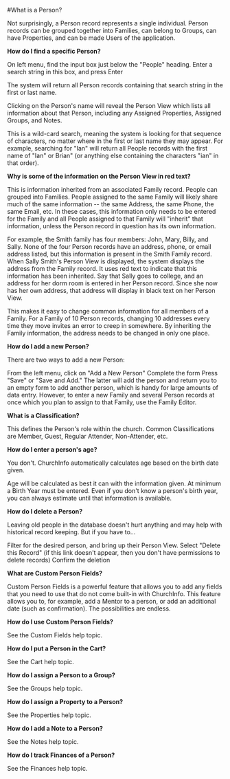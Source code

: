 #What is a Person?

Not surprisingly, a Person record represents a single individual. Person records can be grouped together into 
Families, can belong to Groups, can have Properties, and can be made Users of the application.

**How do I find a specific Person?**

On left menu, find the input box just below the "People" heading. Enter a search string in this box, and press Enter

The system will return all Person records containing that search string in the first or last name.

Clicking on the Person's name will reveal the Person View which lists all information about that Person, including any Assigned Properties, Assigned Groups, and Notes.

This is a wild-card search, meaning the system is looking for that sequence of characters, no matter where in the first or last name they may appear. For example, searching for "Ian" will return all People records with the first name of "Ian" or Brian" (or anything else containing the characters "ian" in that order).

**Why is some of the information on the Person View in red text?**

This is information inherited from an associated Family record. People can grouped into Families. People assigned to the same Family will likely share much of the same information -- the same Address, the same Phone, the same Email, etc. In these cases, this information only needs to be entered for the Family and all People assigned to that Family will "inherit" that information, unless the Person record in question has its own information.

For example, the Smith family has four members: John, Mary, Billy, and Sally. None of the four Person records have an address, phone, or email address listed, but this information is present in the Smith Family record. When Sally Smith's Person View is displayed, the system displays the address from the Family record. It uses red text to indicate that this information has been inherited. Say that Sally goes to college, and an address for her dorm room is entered in her Person record. Since she now has her own address, that address will display in black text on her Person View.

This makes it easy to change common information for all members of a Family. For a Family of 10 Person records, changing 10 addresses every time they move invites an error to creep in somewhere. By inheriting the Family information, the address needs to be changed in only one place.

**How do I add a new Person?**

There are two ways to add a new Person:

From the left menu, click on "Add a New Person" 
Complete the form Press "Save" or "Save and Add." The latter will add the person and return you to an empty form to add another person, which is handy for large amounts of data entry.
However, to enter a new Family and several Person records at once which you plan to assign to that Family, use the Family Editor.

**What is a Classification?**

This defines the Person's role within the church. Common Classifications are Member, Guest, Regular Attender, Non-Attender, etc.

**How do I enter a person's age?**

You don't. ChurchInfo automatically calculates age based on the birth date given.

Age will be calculated as best it can with the information given. At minimum a Birth Year must be entered. Even if you don't know a person's birth year, you can always estimate until that information is available.

**How do I delete a Person?**

Leaving old people in the database doesn't hurt anything and may help with historical record keeping. But if you have to...

Filter for the desired person, and bring up their Person View.
Select "Delete this Record" (if this link doesn't appear, then you don't have permissions to delete records)
Confirm the deletion

**What are Custom Person Fields?**

Custom Person Fields is a powerful feature that allows you to add any fields that you need to use that do not come built-in with ChurchInfo. This feature allows you to, for example, add a Mentor to a person, or add an additional date (such as confirmation). The possibilities are endless.

**How do I use Custom Person Fields?**

See the Custom Fields help topic.

**How do I put a Person in the Cart?**

See the Cart help topic.

**How do I assign a Person to a Group?**

See the Groups help topic.

**How do I assign a Property to a Person?**

See the Properties help topic.

**How do I add a Note to a Person?**

See the Notes help topic.

**How do I track Finances of a Person?**

See the Finances help topic.
